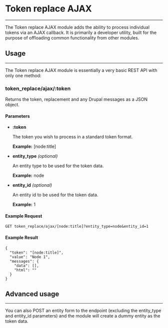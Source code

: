 # Token replace AJAX
--------------------

The Token replace AJAX module adds the ability to process individual tokens via
an AJAX callback. It is primarily a developer utility, built for the purpose of
offloading common functionality from other modules.



## Usage
--------

The Token replace AJAX module is essentially a very basic REST API with only one
method:



### token_replace/ajax/:token

Returns the token, replacement and any Drupal messages as a JSON object.


#### Parameters

- **:token**

    The token you wish to process in a standard token format.
 
    **Example:** [node:title]
  
  
- **entity_type** _(optional)_

    An entity type to be used for the token data.
    
    **Example:** node
    

- **entity_id** _(optional)_

    An entity id to be used for the token data.
    
    **Example:** 1



#### Example Request

```GET token_replace/ajax/[node:title]?entity_type=node&entity_id=1```

#### Example Result

```
{
  "token": "[node:title]",
  "value": "Node 1",
  "messages": {
    "data": [],
    "html": ""
  }
}
```


## Advanced usage
-----------------

You can also POST an entity form to the endpoint (excluding the entity_type and
entity_id parameters) and the module will create a dummy entity as the token
data.
